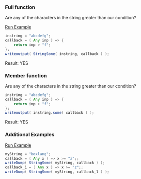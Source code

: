 ### Full function

Are any of the characters in the string greater than our condition?

<a href="https://try.boxlang.io/?code=eJw9jUEKgCAUBdd5iocrhW4gBZ2hE5hZSPUL%2BxIR3T0paDsMM4F2joFGVJC2c70fRmmEs%2FPcWTdlqtDQiUAbNKoalyii5xTpRTXkkPXbiCMG9mviLbFC%2BybbdfEqa9%2BgxB%2FV0EY8N6wmrw%3D%3D" target="_blank">Run Example</a>

```java
instring = "abcdefg";
callback = ( Any inp ) => {
	return inp > "f";
};
writeoutput( StringSome( instring, callback ) );

```

Result: YES

### Member function

Are any of the characters in the string greater than our condition?


```java
instring = "abcdefg";
callback = ( Any inp ) => {
	return inp > "f";
};
writeoutput( instring.some( callback ) );

```

Result: YES

### Additional Examples

<a href="https://try.boxlang.io/?code=eJzLrQwuKcrMS1ewVVDKKU1OTVWy5kpOzMlJSkzOBoppKDjmVSpUKGgq2NoBKTugqkQla2uu8qLMklSX0twCDQWI%2FuD83FQNhVyoaToKcDM0FTQRJsYbYjeziiQzgaaATQUAZwM52Q%3D%3D" target="_blank">Run Example</a>

```java
myString = "boxlang";
callback = ( Any x ) => x >= "a";;
writeDump( StringSome( myString, callback ) );
callback_1 = ( Any x ) => x >= "z";;
writeDump( StringSome( myString, callback_1 ) );

```


